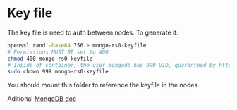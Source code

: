 # Key file

The key file is need to auth between nodes. To generate it:

```sh
openssl rand -base64 756 > mongo-rs0-keyfile
# Permissions MUST BE set to 400
chmod 400 mongo-rs0-keyfile
# Inside of container, the user mongodb has 999 UID, guaranteed by https://github.com/docker-library/mongo/blob/master/4.0/Dockerfile#L4
sudo chown 999 mongo-rs0-keyfile
```

You should mount this folder to reference the keyfile in the nodes.

Aditional [MongoDB doc](https://docs.mongodb.com/manual/tutorial/enforce-keyfile-access-control-in-existing-replica-set/#enforce-keyfile-access-control-on-existing-replica-set)
